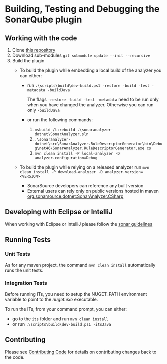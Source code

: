 # Building, Testing and Debugging the SonarQube plugin

## Working with the code

1. Clone [this repository](https://github.com/SonarSource/sonar-csharp.git)
1. Download sub-modules `git submodule update --init --recursive`
1. Build the plugin
    * To build the plugin while embedding a local build of the analyzer you can either:
        * run `.\scripts\build\dev-build.ps1 -restore -build -test -metadata -buildJava`

            The flags `-restore -build -test -metadata` need to be run only when you have changed the analyzer. Otherwise you can run only `-buildJava`

        * or run the following commands:
            1. `msbuild /t:rebuild .\sonaranalyzer-dotnet\SonarAnalyzer.sln`
            1. `.\sonaranalyzer-dotnet\src\SonarAnalyzer.RuleDescriptorGenerator\bin\Debug\net46\SonarAnalyzer.RuleDescriptorGenerator.exe cs`
            1. `mvn clean install -P local-analyzer -D analyzer.configuration=Debug`

    * To build the plugin while relying on a released analyzer run `mvn clean install -P download-analyzer -D analyzer.version=<VERSION>`
        * SonarSource developers can reference any built version
        * External users can rely only on public versions hosted in maven [org.sonarsource.dotnet:SonarAnalyzer.CSharp](https://mvnrepository.com/artifact/org.sonarsource.dotnet/SonarAnalyzer.CSharp)

## Developing with Eclipse or IntelliJ

When working with Eclipse or IntelliJ please follow the [sonar guidelines](https://github.com/SonarSource/sonar-developer-toolset)

## Running Tests

### Unit Tests

As for any maven project, the command `mvn clean install` automatically runs the unit tests.

### Integration Tests

Before running ITs, you need to setup the NUGET_PATH environment variable to point to the *nuget.exe* executable.

To run the ITs, from your command prompt, you can either:

* go to the `its` folder and run `mvn clean install`
* or run `.\scripts\build\dev-build.ps1 -itsJava`

## Contributing

Please see [Contributing Code](../CONTRIBUTING.md) for details on contributing changes back to the code.
